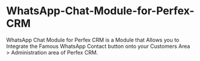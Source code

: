 # WhatsApp-Chat-Module-for-Perfex-CRM
WhatsApp Chat Module for Perfex CRM is a Module that Allows you to Integrate the Famous WhatsApp Contact button onto your Customers Area > Administration area of Perfex CRM.
